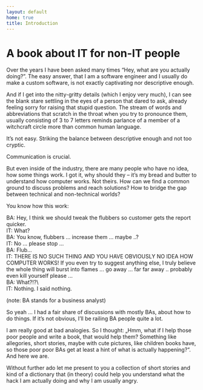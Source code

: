 ```yaml
---
layout: default
home: true
title: Introduction
---
```


# A book about IT for non-IT people

Over the years I have been asked many times “Hey, what are you actually doing?”. The easy answer, that I am a software engineer and I usually do make a custom software, is not exactly captivating nor descriptive enough. 

And if I get into the nitty-gritty details (which I enjoy very much), I can see the blank stare settling in the eyes of a person that dared to ask, already feeling sorry for raising that stupid question. The stream of words and abbreviations that scratch in the throat when you try to pronounce them, usually consisting of 3 to 7 letters reminds parlance of a member of a witchcraft circle more than common human language.

It’s not easy. Striking the balance between descriptive enough and not too cryptic.

Communication is crucial.

But even inside of the industry, there are many people who have no idea, how some things work. I got it, why should they – it’s my bread and butter to understand how computer works. Not theirs. How can we find a common ground to discuss problems and reach solutions? How to bridge the gap between technical and non-technical worlds?

You know how this work:

BA: Hey, I think we should tweak the flubbers so customer gets the report quicker.\
IT: What?\
BA: You know, flubbers ... increase them ... maybe ..?\
IT: No ... please stop ...\
BA: Flub...\
IT: THERE IS NO SUCH THING AND YOU HAVE OBVIOUSLY NO IDEA HOW COMPUTER WORKS! If you even try to suggest anything else, I truly believe the whole thing will burst into flames ... go away ... far far away .. probably even kill yourself please ...\
BA: What?!?\  
IT: Nothing. I said nothing.

(note: BA stands for a business analyst)

So yeah ... I had a fair share of discussions with mostly BAs, about how to do things. If it’s not obvious, I’ll be railing BA people quite a lot. 

I am really good at bad analogies. So I thought: „Hmm, what if I help those poor people and write a book, that would help them? Something like allegories, short stories, maybe with cute pictures, like children books have, so those poor poor BAs get at least a hint of what is actually happening?“. And here we are. 

Without further ado let me present to you a collection of short stories and kind of a dictionary that (in theory) could help you understand what the hack I am actually doing and why I am usually angry.